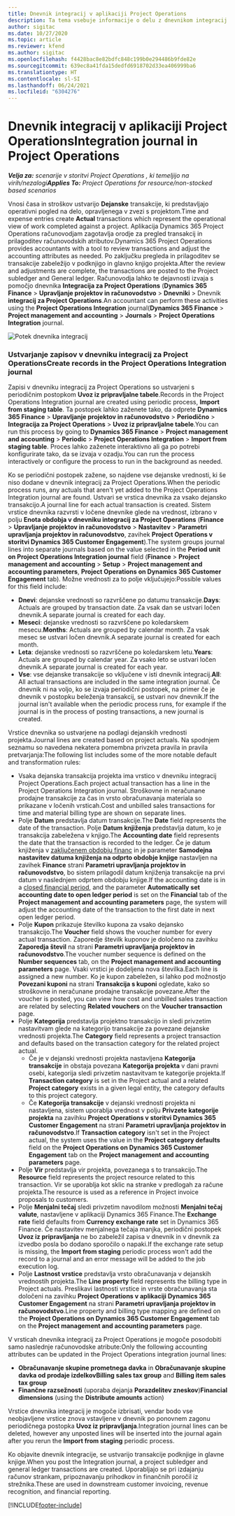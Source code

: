 ```yaml
---
title: Dnevnik integracij v aplikaciji Project Operations
description: Ta tema vsebuje informacije o delu z dnevnikom integracij v aplikaciji Project Operations.
author: sigitac
ms.date: 10/27/2020
ms.topic: article
ms.reviewer: kfend
ms.author: sigitac
ms.openlocfilehash: f4428bac8e82bdfc848c199b0e294486b9fde82e
ms.sourcegitcommit: 639ec8a41fda15dedfd6918702d33ea406999ba6
ms.translationtype: HT
ms.contentlocale: sl-SI
ms.lasthandoff: 06/24/2021
ms.locfileid: "6304276"
---
```

# <a name="integration-journal-in-project-operations"></a><span data-ttu-id="62070-103">Dnevnik integracij v aplikaciji Project Operations</span><span class="sxs-lookup"><span data-stu-id="62070-103">Integration journal in Project Operations</span></span>

<span data-ttu-id="62070-104">_**Velja za:** scenarije v storitvi Project Operations , ki temeljijo na virih/nezalogi_</span><span class="sxs-lookup"><span data-stu-id="62070-104">_**Applies To:** Project Operations for resource/non-stocked based scenarios_</span></span>

<span data-ttu-id="62070-105">Vnosi časa in stroškov ustvarijo **Dejanske** transakcije, ki predstavljajo operativni pogled na delo, opravljenega v zvezi s projektom.</span><span class="sxs-lookup"><span data-stu-id="62070-105">Time and expense entries create **Actual** transactions which represent the operational view of work completed against a project.</span></span> <span data-ttu-id="62070-106">Aplikacija Dynamics 365 Project Operations računovodjam zagotavlja orodje za pregled transakcij in prilagoditev računovodskih atributov.</span><span class="sxs-lookup"><span data-stu-id="62070-106">Dynamics 365 Project Operations provides accountants with a tool to review transactions and adjust the accounting attributes as needed.</span></span> <span data-ttu-id="62070-107">Po zaključku pregleda in prilagoditev se transakcije zabeležijo v podknjigo in glavno knjigo projekta.</span><span class="sxs-lookup"><span data-stu-id="62070-107">After the review and adjustments are complete, the transactions are posted to the Project subledger and General ledger.</span></span> <span data-ttu-id="62070-108">Računovodja lahko te dejavnosti izvaja s pomočjo dnevnika **Integracija za Project Operations** (**Dynamics 365 Finance** > **Upravljanje projektov in računovodstvo** > **Dnevniki** >  Dnevnik **integracij za Project Operations**.</span><span class="sxs-lookup"><span data-stu-id="62070-108">An accountant can perform these activities using the **Project Operations Integration** journal(**Dynamics 365 Finance** > **Project management and accounting** > **Journals** > **Project Operations Integration** journal.</span></span>

![Potek dnevnika integracij](./media/IntegrationJournal.png)

### <a name="create-records-in-the-project-operations-integration-journal"></a><span data-ttu-id="62070-110">Ustvarjanje zapisov v dnevniku integracij za Project Operations</span><span class="sxs-lookup"><span data-stu-id="62070-110">Create records in the Project Operations Integration journal</span></span>

<span data-ttu-id="62070-111">Zapisi v dnevniku integracij za Project Operations so ustvarjeni s periodičnim postopkom **Uvoz iz pripravljalne tabele**.</span><span class="sxs-lookup"><span data-stu-id="62070-111">Records in the Project Operations Integration journal are created using periodic process, **Import from staging table**.</span></span> <span data-ttu-id="62070-112">Ta postopek lahko zaženete tako, da odprete **Dynamics 365 Finance** > **Upravljanje projektov in računovodstvo** > **Periodično** > **Integracija za Project Operations** > **Uvoz iz pripravljalne tabele**.</span><span class="sxs-lookup"><span data-stu-id="62070-112">You can run this process by going to **Dynamics 365 Finance** > **Project management and accounting** > **Periodic** > **Project Operations Integration** > **Import from staging table**.</span></span> <span data-ttu-id="62070-113">Proces lahko zaženete interaktivno ali ga po potrebi konfigurirate tako, da se izvaja v ozadju.</span><span class="sxs-lookup"><span data-stu-id="62070-113">You can run the process interactively or configure the process to run in the background as needed.</span></span>

<span data-ttu-id="62070-114">Ko se periodični postopek zažene, so najdene vse dejanske vrednosti, ki še niso dodane v dnevnik integracij za Project Operations.</span><span class="sxs-lookup"><span data-stu-id="62070-114">When the periodic process runs, any actuals that aren't yet added to the Project Operations Integration journal are found.</span></span> <span data-ttu-id="62070-115">Ustvari se vrstica dnevnika za vsako dejansko transakcijo.</span><span class="sxs-lookup"><span data-stu-id="62070-115">A journal line for each actual transaction is created.</span></span>
<span data-ttu-id="62070-116">Sistem vrstice dnevnika razvrsti v ločene dnevnike glede na vrednost, izbrano v polju **Enota obdobja v dnevniku integracij za Project Operations** (**Finance** > **Upravljanje projektov in računovodstvo** > **Nastavitev** > **Parametri upravljanja projektov in računovodstvo**, zavihek **Project Operations v storitvi Dynamics 365 Customer Engagement**).</span><span class="sxs-lookup"><span data-stu-id="62070-116">The system groups journal lines into separate journals based on the value selected in the **Period unit on Project Operations Integration journal** field (**Finance** > **Project management and accounting** > **Setup** > **Project management and accounting parameters**, **Project Operations on Dynamics 365 Customer Engagement** tab).</span></span> <span data-ttu-id="62070-117">Možne vrednosti za to polje vključujejo:</span><span class="sxs-lookup"><span data-stu-id="62070-117">Possible values for this field include:</span></span>

  - <span data-ttu-id="62070-118">**Dnevi**: dejanske vrednosti so razvrščene po datumu transakcije.</span><span class="sxs-lookup"><span data-stu-id="62070-118">**Days**: Actuals are grouped by transaction date.</span></span> <span data-ttu-id="62070-119">Za vsak dan se ustvari ločen dnevnik.</span><span class="sxs-lookup"><span data-stu-id="62070-119">A separate journal is created for each day.</span></span>
  - <span data-ttu-id="62070-120">**Meseci**: dejanske vrednosti so razvrščene po koledarskem mesecu.</span><span class="sxs-lookup"><span data-stu-id="62070-120">**Months**: Actuals are grouped by calendar month.</span></span> <span data-ttu-id="62070-121">Za vsak mesec se ustvari ločen dnevnik.</span><span class="sxs-lookup"><span data-stu-id="62070-121">A separate journal is created for each month.</span></span>
  - <span data-ttu-id="62070-122">**Leta**: dejanske vrednosti so razvrščene po koledarskem letu.</span><span class="sxs-lookup"><span data-stu-id="62070-122">**Years**: Actuals are grouped by calendar year.</span></span> <span data-ttu-id="62070-123">Za vsako leto se ustvari ločen dnevnik.</span><span class="sxs-lookup"><span data-stu-id="62070-123">A separate journal is created for each year.</span></span>
  - <span data-ttu-id="62070-124">**Vse**: vse dejanske transakcije so vključene v isti dnevnik integracij.</span><span class="sxs-lookup"><span data-stu-id="62070-124">**All**: All actual transactions are included in the same integration journal.</span></span> <span data-ttu-id="62070-125">Če dnevnik ni na voljo, ko se izvaja periodični postopek, na primer če je dnevnik v postopku beleženja transakcij, se ustvari nov dnevnik.</span><span class="sxs-lookup"><span data-stu-id="62070-125">If the journal isn't available when the periodic process runs, for example if the journal is in the process of posting transactions, a new journal is created.</span></span>

<span data-ttu-id="62070-126">Vrstice dnevnika so ustvarjene na podlagi dejanskih vrednosti projekta.</span><span class="sxs-lookup"><span data-stu-id="62070-126">Journal lines are created based on project actuals.</span></span> <span data-ttu-id="62070-127">Na spodnjem seznamu so navedena nekatera pomembna privzeta pravila in pravila pretvarjanja:</span><span class="sxs-lookup"><span data-stu-id="62070-127">The following list includes some of the more notable default and transformation rules:</span></span>

  - <span data-ttu-id="62070-128">Vsaka dejanska transakcija projekta ima vrstico v dnevniku integracij Project Operations.</span><span class="sxs-lookup"><span data-stu-id="62070-128">Each project actual transaction has a line in the Project Operations Integration journal.</span></span> <span data-ttu-id="62070-129">Stroškovne in neračunane prodajne transakcije za čas in vrsto obračunavanja materiala so prikazane v ločenih vrsticah.</span><span class="sxs-lookup"><span data-stu-id="62070-129">Cost and unbilled sales transactions for time and material billing type are shown on separate lines.</span></span>
  - <span data-ttu-id="62070-130">Polje **Datum** predstavlja datum transakcije.</span><span class="sxs-lookup"><span data-stu-id="62070-130">The **Date** field represents the date of the transaction.</span></span> <span data-ttu-id="62070-131">Polje **Datum knjiženja** predstavlja datum, ko je transakcija zabeležena v knjigo.</span><span class="sxs-lookup"><span data-stu-id="62070-131">The **Accounting date** field represents the date that the transaction is recorded to the ledger.</span></span> <span data-ttu-id="62070-132">Če je datum knjiženja v [zaključenem obdobju financ](/dynamics365/finance/general-ledger/close-general-ledger-at-period-end) in je parameter **Samodejna nastavitev datuma knjiženja na odprto obdobje knjige** nastavljen na zavihek **Finance** strani **Parametri upravljanja projektov in računovodstvo**, bo sistem prilagodil datum knjiženja transakcije na prvi datum v naslednjem odprtem obdobju knjige.</span><span class="sxs-lookup"><span data-stu-id="62070-132">If the accounting date is in a [closed financial period](/dynamics365/finance/general-ledger/close-general-ledger-at-period-end), and the parameter **Automatically set accounting date to open ledger period** is set on the **Financial** tab of the **Project management and accounting parameters** page, the system will adjust the accounting date of the transaction to the first date in next open ledger period.</span></span>
  - <span data-ttu-id="62070-133">Polje **Kupon** prikazuje številko kupona za vsako dejansko transakcijo.</span><span class="sxs-lookup"><span data-stu-id="62070-133">The **Voucher** field shows the voucher number for every actual transaction.</span></span> <span data-ttu-id="62070-134">Zaporedje številk kuponov je določeno na zavihku **Zaporedja števil** na strani **Parametri upravljanja projektov in računovodstvo**.</span><span class="sxs-lookup"><span data-stu-id="62070-134">The voucher number sequence is defined on the **Number sequences** tab, on the **Project management and accounting parameters** page.</span></span> <span data-ttu-id="62070-135">Vsaki vrstici je dodeljena nova številka.</span><span class="sxs-lookup"><span data-stu-id="62070-135">Each line is assigned a new number.</span></span> <span data-ttu-id="62070-136">Ko je kupon zabeležen, si lahko pod možnostjo **Povezani kuponi** na strani **Transakcija s kuponi** ogledate, kako so stroškovne in neračunane prodajne transakcije povezane.</span><span class="sxs-lookup"><span data-stu-id="62070-136">After the voucher is posted, you can view how cost and unbilled sales transaction are related by selecting **Related vouchers** on the **Voucher transaction** page.</span></span>
  - <span data-ttu-id="62070-137">Polje **Kategorija** predstavlja projektno transakcijo in sledi privzetim nastavitvam glede na kategorijo transakcije za povezane dejanske vrednosti projekta.</span><span class="sxs-lookup"><span data-stu-id="62070-137">The **Category** field represents a project transaction and defaults based on the transaction category for the related project actual.</span></span>
    - <span data-ttu-id="62070-138">Če je v dejanski vrednosti projekta nastavljena **Kategorija transakcije** in obstaja povezana **Kategorija projekta** v dani pravni osebi, kategorija sledi privzetim nastavitvam te kategorije projekta.</span><span class="sxs-lookup"><span data-stu-id="62070-138">If **Transaction category** is set in the Project actual and a related **Project category** exists in a given legal entity, the category defaults to this project category.</span></span>
    - <span data-ttu-id="62070-139">Če **Kategorija transakcije** v dejanski vrednosti projekta ni nastavljena, sistem uporablja vrednost v polju **Privzete kategorije projekta** na zavihku **Project Operations v storitvi Dynamics 365 Customer Engagement** na strani **Parametri upravljanja projektov in računovodstvo**.</span><span class="sxs-lookup"><span data-stu-id="62070-139">If **Transaction category** isn't set in the Project actual, the system uses the value in the **Project category defaults** field on the **Project Operations on Dynamics 365 Customer Engagement** tab on the **Project management and accounting parameters** page.</span></span>
  - <span data-ttu-id="62070-140">Polje **Vir** predstavlja vir projekta, povezanega s to transakcijo.</span><span class="sxs-lookup"><span data-stu-id="62070-140">The **Resource** field represents the project resource related to this transaction.</span></span> <span data-ttu-id="62070-141">Vir se uporablja kot sklic na stranke v predlogah za račune projekta.</span><span class="sxs-lookup"><span data-stu-id="62070-141">The resource is used as a reference in Project invoice proposals to customers.</span></span>
  - <span data-ttu-id="62070-142">Polje **Menjalni tečaj** sledi privzetim navodilom možnosti **Menjalni tečaj valute**, nastavljene v aplikaciji Dynamics 365 Finance.</span><span class="sxs-lookup"><span data-stu-id="62070-142">The **Exchange rate** field defaults from **Currency exchange rate** set in Dynamics 365 Finance.</span></span> <span data-ttu-id="62070-143">Če nastavitev menjalnega tečaja manjka, periodični postopek **Uvoz iz pripravljanja** ne bo zabeležil zapisa v dnevnik in v dnevnik za izvedbo posla bo dodano sporočilo o napaki.</span><span class="sxs-lookup"><span data-stu-id="62070-143">If the exchange rate setup is missing, the **Import from staging** periodic process won't add the record to a journal and an error message will be added to the job execution log.</span></span>
  - <span data-ttu-id="62070-144">Polje **Lastnost vrstice** predstavlja vrsto obračunavanja v dejanskih vrednostih projekta.</span><span class="sxs-lookup"><span data-stu-id="62070-144">The **Line property** field represents the billing type in Project actuals.</span></span> <span data-ttu-id="62070-145">Preslikavi lastnosti vrstice in vrste obračunavanja sta določeni na zavihku **Project Operations v aplikaciji Dynamics 365 Customer Engagement** na strani **Parametri upravljanja projektov in računovodstvo**.</span><span class="sxs-lookup"><span data-stu-id="62070-145">Line property and billing type mapping are defined on the **Project Operations on Dynamics 365 Customer Engagement** tab on the **Project management and accounting parameters** page.</span></span>

<span data-ttu-id="62070-146">V vrsticah dnevnika integracij za Project Operations je mogoče posodobiti samo naslednje računovodske atribute:</span><span class="sxs-lookup"><span data-stu-id="62070-146">Only the following accounting attributes can be updated in the Project Operations integration journal lines:</span></span>

- <span data-ttu-id="62070-147">**Obračunavanje skupine prometnega davka** in **Obračunavanje skupine davka od prodaje izdelkov**</span><span class="sxs-lookup"><span data-stu-id="62070-147">**Billing sales tax group** and **Billing item sales tax group**</span></span>
- <span data-ttu-id="62070-148">**Finančne razsežnosti** (uporaba dejanja **Porazdelitev zneskov**)</span><span class="sxs-lookup"><span data-stu-id="62070-148">**Financial dimensions** (using the **Distribute amounts** action)</span></span>

<span data-ttu-id="62070-149">Vrstice dnevnika integracij je mogoče izbrisati, vendar bodo vse neobjavljene vrstice znova vstavljene v dnevnik po ponovnem zagonu periodičnega postopka **Uvoz iz pripravljanja**.</span><span class="sxs-lookup"><span data-stu-id="62070-149">Integration journal lines can be deleted, however any unposted lines will be inserted into the journal again after you rerun the **Import from staging** periodic process.</span></span>

<span data-ttu-id="62070-150">Ko objavite dnevnik integracije, se ustvarijo transakcije podknjige in glavne knjige.</span><span class="sxs-lookup"><span data-stu-id="62070-150">When you post the Integration journal, a project subledger and general ledger transactions are created.</span></span> <span data-ttu-id="62070-151">Uporabljajo se pri izdajanju računov strankam, pripoznavanju prihodkov in finančnih poročil iz strežnika.</span><span class="sxs-lookup"><span data-stu-id="62070-151">These are used in downstream customer invoicing, revenue recognition, and financial reporting.</span></span>


[!INCLUDE[footer-include](../includes/footer-banner.md)]
